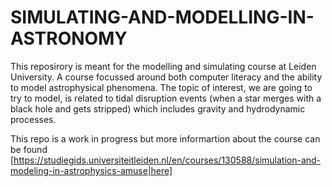 # SIMULATING-AND-MODELLING-IN-ASTRONOMY

This reposirory is meant for the modelling and simulating course at Leiden University. 
A course focussed around both computer literacy and the ability to model astrophysical phenomena.
The topic of interest, we are going to try to model, is related to tidal disruption events (when a star merges with a black hole and gets stripped) which includes gravity and hydrodynamic processes.

This repo is a work in progress but more informartion about the course can be found [https://studiegids.universiteitleiden.nl/en/courses/130588/simulation-and-modeling-in-astrophysics-amuse|here]
